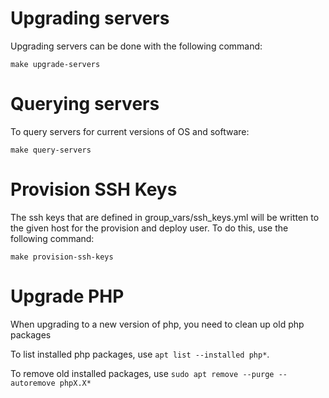 
Upgrading servers
=================

Upgrading servers can be done with the following command:

```
make upgrade-servers
```


Querying servers
================

To query servers for current versions of OS and software:

```
make query-servers
```


Provision SSH Keys
==================

The ssh keys that are defined in group_vars/ssh_keys.yml will be written to the given host for the provision and deploy user.
To do this, use the following command:
```
make provision-ssh-keys
```


Upgrade PHP
===========

When upgrading to a new version of php, you need to clean up old php packages

To list installed php packages, use `apt list --installed php*`.

To remove old installed packages, use `sudo apt remove --purge --autoremove phpX.X*`
